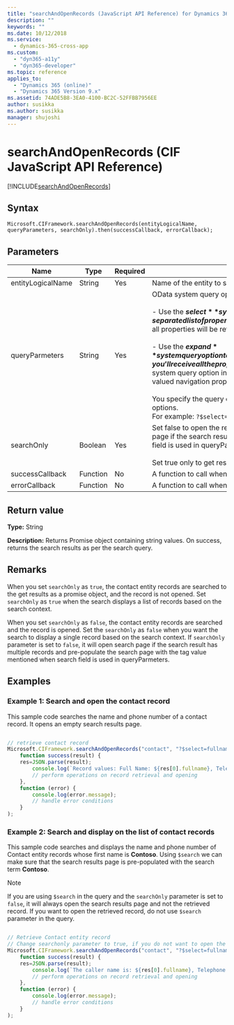 ```yaml
---
title: "searchAndOpenRecords (JavaScript API Reference) for Dynamics 365 Channel Integration Framework | Microsoft Docs"
description: ""
keywords: ""
ms.date: 10/12/2018
ms.service:
  - dynamics-365-cross-app
ms.custom:
  - "dyn365-a11y"
  - "dyn365-developer"
ms.topic: reference
applies_to:
  - "Dynamics 365 (online)"
  - "Dynamics 365 Version 9.x"
ms.assetid: 74ADE5B8-3EA0-4100-BC2C-52FFBB7956EE
author: susikka
ms.author: susikka
manager: shujoshi
---
```


# searchAndOpenRecords (CIF JavaScript API Reference)

[!INCLUDE[searchAndOpenRecords](includes/searchAndOpenRecords-description.md)]

## Syntax

`Microsoft.CIFramework.searchAndOpenRecords(entityLogicalName, queryParameters, searchOnly).then(successCallback, errorCallback);`

## Parameters

| Name | Type | Required | Description |
|------|------|----------|-------------|
| entityLogicalName | String | Yes | Name of the entity to search and open. |
| queryParmeters | String | Yes | OData system query options, **$select** and **$expand**, to retrieve your data.<br><br> - Use the **$select** system query option to limit the properties returned by including a comma-separated list of property names. This is an important performance best practice. If properties aren’t specified using **$select**, all properties will be returned.<br><br> -  	Use the **$expand** system query option to control what data from related entities is returned. If you just include the name of the navigation property, you’ll receive all the properties for related records. You can limit the properties returned for related records using the **$select** system query option in parentheses after the navigation property name. Use this for both single-valued and collection-valued navigation properties.<br><br> You specify the query options starting with `?`. You can also specify multiple query options by using `&` to separate the query options.<br> For example: `?$select=name&$expand=primarycontactid($select=contactid,fullname) `|
| searchOnly | Boolean | Yes | Set false to open the record in the Unified Interface page if the search record is a single record. Set false to open search page if the search result has multiple records and auto populate the search page with the tag value mentioned when search field is used in queryParmeters.<br><br>Set true only to get results of the search as a promise result and not open the record or search page.|
| successCallback	| Function	| No	| A function to call when the request is successful. |
| errorCallback |	Function	| No	| A function to call when the request fails. |


## Return value

**Type:** String

**Description:** Returns Promise object containing string values. On success, returns the search results as per the search query.

## Remarks

When you set `searchOnly` as `true`, the contact entity records are searched to the get results as a promise object, and the record is not opened. Set `searchOnly` as `true` when the search displays a list of records based on the search context.

When you set `searchOnly` as `false`, the contact entity records are searched and the record is opened. Set the `searchOnly` as `false` when you want the search to display a single record based on the search context. If `searchOnly` parameter is set to `false`, it will open search page if the search result has multiple records and pre-populate the search page with the tag value mentioned when search field is used in queryParmeters.

## Examples

### Example 1: Search and open the contact record

This sample code searches the name and phone number of a contact record. It opens an empty search results page.

```JavaScript

// retrieve contact record
Microsoft.CIFramework.searchAndOpenRecords("contact", "?$select=fullname,telephone1", false ).then(
    function success(result) { 
    res=JSON.parse(result);
        console.log(`Record values: Full Name: ${res[0].fullname}, Telephone Number: ${res[0].telephone1}`);
        // perform operations on record retrieval and opening
    },
    function (error) {
        console.log(error.message);
        // handle error conditions
    }
);
```

### Example 2: Search and display on the list of contact records

This sample code searches and displays the name and phone number of Contact entity records whose first name is **Contoso**. Using `$search` we can make sure that the search results page is pre-populated with the search term **Contoso**.

> [!NOTE]
> If you are using `$search` in the query and the `searchOnly` parameter is set to `false`, it will always open the search results page and not the retrieved record. If you want to open the retrieved record, do not use `$search` parameter in the query.

```JavaScript

// Retrieve Contact entity record
// Change searchonly parameter to true, if you do not want to open the search results page
Microsoft.CIFramework.searchAndOpenRecords("contact", "?$select=fullname,telephone1&$filter=firstname eq 'Contoso'&$search=Contoso", false ).then(
    function success(result) {
    res=JSON.parse(result);
        console.log(`The caller name is: ${res[0].fullname}, Telephone Number: ${res[0].telephone1}`);
        // perform operations on record retrieval and opening
    },
    function (error) {
        console.log(error.message);
        // handle error conditions
    }
);
```
